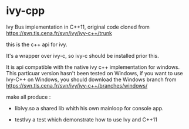 # ivy-cpp
Ivy Bus implementation in C++11, original code cloned from https://svn.tls.cena.fr/svn/ivy/ivy-c++/trunk

this is the c++ api for ivy.

It's a wrapper over ivy-c, so ivy-c should be installed prior this.

It is api compatible with the native ivy c++ implementation for windows. This particuar version hasn't been tested on Windows, if you want to use Ivy-C++ on Windows, you should download the Windows branch from https://svn.tls.cena.fr/svn/ivy/ivy-c++/branches/windows/

make all produce :

- libIvy.so
	a shared lib whith his own mainloop for console app.

- testIvy 
	a test which demonstrate how to use Ivy and C++11
